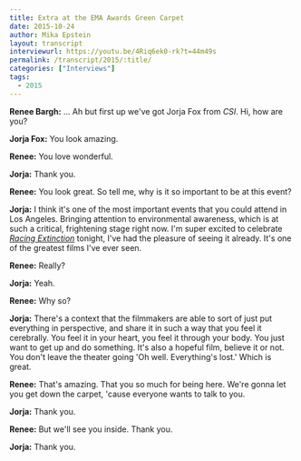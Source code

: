 ```yaml
---
title: Extra at the EMA Awards Green Carpet
date: 2015-10-24
author: Mika Epstein
layout: transcript
interviewurl: https://youtu.be/4Riq6ek0-rk?t=44m49s
permalink: /transcript/2015/:title/
categories: ["Interviews"]
tags:
  - 2015
---
```


**Renee Bargh:** ... Ah but first up we've got Jorja Fox from <em>CSI</em>. Hi, how are you?

**Jorja Fox:** You look amazing.

**Renee:** You love wonderful.

**Jorja:** Thank you.

**Renee:** You look great. So tell me, why is it so important to be at this event?

**Jorja:** I think it's one of the most important events that you could attend in Los Angeles. Bringing attention to environmental awareness, which is at such a critical, frightening stage right now. I'm super excited to celebrate <em>[Racing Extinction](/library/advocacy/racing-extinction/)</em> tonight, I've had the pleasure of seeing it already. It's one of the greatest films I've ever seen.

**Renee:** Really?

**Jorja:** Yeah.

**Renee:** Why so?

**Jorja:** There's a context that the filmmakers are able to sort of just put everything in perspective, and share it in such a way that you feel it cerebrally. You feel it in your heart, you feel it through your body. You just want to get up and do something. It's also a hopeful film, believe it or not. You don't leave the theater going 'Oh well. Everything's lost.' Which is great.

**Renee:** That's amazing. That you so much for being here. We're gonna let you get down the carpet, 'cause everyone wants to talk to you.

**Jorja:** Thank you.

**Renee:** But we'll see you inside. Thank you.

**Jorja:** Thank you.